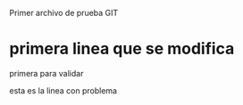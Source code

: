 Primer archivo de prueba GIT

# primera linea que se modifica
primera para validar

esta es la linea con problema